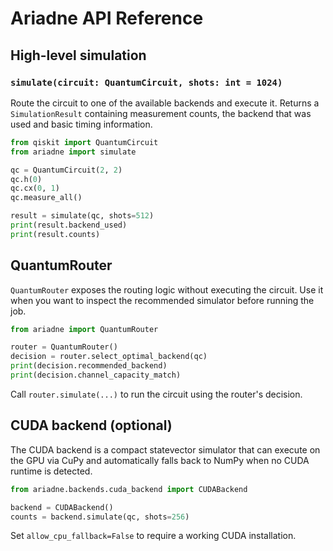 ﻿# Ariadne API Reference

## High-level simulation

### `simulate(circuit: QuantumCircuit, shots: int = 1024)`
Route the circuit to one of the available backends and execute it.  Returns a
`SimulationResult` containing measurement counts, the backend that was used and
basic timing information.

```python
from qiskit import QuantumCircuit
from ariadne import simulate

qc = QuantumCircuit(2, 2)
qc.h(0)
qc.cx(0, 1)
qc.measure_all()

result = simulate(qc, shots=512)
print(result.backend_used)
print(result.counts)
```

## QuantumRouter

`QuantumRouter` exposes the routing logic without executing the circuit.  Use it
when you want to inspect the recommended simulator before running the job.

```python
from ariadne import QuantumRouter

router = QuantumRouter()
decision = router.select_optimal_backend(qc)
print(decision.recommended_backend)
print(decision.channel_capacity_match)
```

Call `router.simulate(...)` to run the circuit using the router's decision.

## CUDA backend (optional)

The CUDA backend is a compact statevector simulator that can execute on the GPU
via CuPy and automatically falls back to NumPy when no CUDA runtime is detected.

```python
from ariadne.backends.cuda_backend import CUDABackend

backend = CUDABackend()
counts = backend.simulate(qc, shots=256)
```

Set `allow_cpu_fallback=False` to require a working CUDA installation.